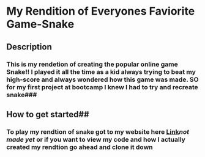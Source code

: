 # My Rendition of Everyones Faviorite Game-Snake #

## Description ##
### This is my rendetion of creating the popular online game Snake!! I played it all the time as a kid always trying to beat my high-score and always wondered how this game was made. SO for my first project at bootcamp I knew I had to try and recreate snake###



## How to get started##
### To play my rendtion of snake got to my website **here** [Link](http://www.LukeRobinson.com)*not made yet* or if you want to view my code and how I actually created my rendtion go ahead and clone it down ###